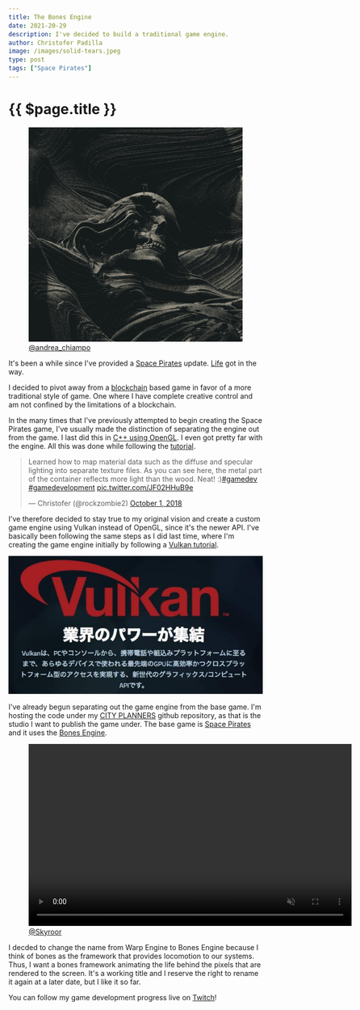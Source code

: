 ```yaml
---
title: The Bones Engine
date: 2021-20-29
description: I've decided to build a traditional game engine.
author: Christofer Padilla
image: /images/solid-tears.jpeg
type: post
tags: ["Space Pirates"]
---
```


# {{ $page.title }}

<figure>
  <img
  src="/images/solid-tears.jpeg"
  alt="Solid Tears ~">
  <figcaption><a href="https://twitter.com/andrea_chiampo">@andrea_chiampo</a></figcaption>
</figure>

It's been a while since I've provided a [Space Pirates](/tags/#Space-Pirates) update. [Life](/blog/2022/12/20/2022-Summarized.md) got in the way.

I decided to pivot away from a [blockchain](/blog/2022/2/28/UpdatedPlanForSpacePirates.md) based game in favor of a more traditional style of game. One where I have complete creative control and am not confined by the limitations of a blockchain.

In the many times that I've previously attempted to begin creating the Space Pirates game, I've usually made the distinction of separating the engine out from the game. I last did this in [C++ using OpenGL](https://rockzombie2.visualstudio.com/_git/WarpEngine). I even got pretty far with the engine. All this was done while following the [tutorial](https://learnopengl.com/).

<blockquote class="twitter-tweet tw-align-center"><p lang="en" dir="ltr">Learned how to map material data such as the diffuse and specular lighting into separate texture files. As you can see here, the metal part of the container reflects more light than the wood. Neat! :)<a href="https://twitter.com/hashtag/gamedev?src=hash&amp;ref_src=twsrc%5Etfw">#gamedev</a> <a href="https://twitter.com/hashtag/gamedevelopment?src=hash&amp;ref_src=twsrc%5Etfw">#gamedevelopment</a> <a href="https://t.co/JF02HHuB9e">pic.twitter.com/JF02HHuB9e</a></p>&mdash; Christofer (@rockzombie2) <a href="https://twitter.com/rockzombie2/status/1046643787034955777?ref_src=twsrc%5Etfw">October 1, 2018</a></blockquote> <script async src="https://platform.twitter.com/widgets.js" charset="utf-8"></script>

I've therefore decided to stay true to my original vision and create a custom game engine using Vulkan instead of OpenGL, since it's the newer API. I've basically been following the same steps as I did last time, where I'm creating the game engine initially by following a [Vulkan tutorial](https://vulkan-tutorial.com/).

![Vulkan](/images/vulkan.jpg)

I've already begun separating out the game engine from the base game. I'm hosting the code under my [CITY PLANNERS](https://github.com/cityplanners) github repository, as that is the studio I want to publish the game under. The base game is [Space Pirates](https://github.com/cityplanners/space-pirates) and it uses the [Bones Engine](https://github.com/cityplanners/bones-engine).

<figure>
    <video width="640" height="360" autoplay loop muted>
      <source src="/videos/cityplanners.mp4" type="video/mp4">
      Your browser does not support the video tag.
    </video>
<figcaption><a href="https://www.instagram.com/skyroor/">@Skyroor</a></figcaption>
</figure>

I decded to change the name from Warp Engine to Bones Engine because I think of bones as the framework that provides locomotion to our systems. Thus, I want a bones framework animating the life behind the pixels that are rendered to the screen. It's a working title and I reserve the right to rename it again at a later date, but I like it so far.

You can follow my game development progress live on [Twitch](https://twitch.tv/rockzombie2)!

<TagLinks />

<Comments />
